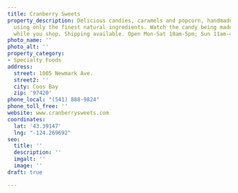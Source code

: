 ```yaml
---
title: Cranberry Sweets
property_description: Delicious candies, caramels and popcorn, handmade in small batches
  using only the finest natural ingredients. Watch the candy being made and sample
  while you shop. Shipping available. Open Mon-Sat 10am-5pm; Sun 11am-4pm.
photo_name: ''
photo_alt: ''
property_category:
- Specialty Foods
address:
  street: 1005 Newmark Ave.
  street2: ''
  city: Coos Bay
  zip: '97420'
phone_local: "(541) 888-9824"
phone_toll_free: ''
website: www.cranberrysweets.com
coordinates:
  lat: '43.39147'
  lng: "-124.269692"
seo:
  title: ''
  description: ''
  imgalt: ''
  image: ''
draft: true

---
```

